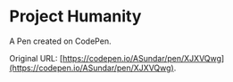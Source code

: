 # Project Humanity

A Pen created on CodePen.

Original URL: [https://codepen.io/ASundar/pen/XJXVQwg](https://codepen.io/ASundar/pen/XJXVQwg).

